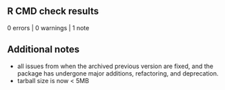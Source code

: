 
## R CMD check results

0 errors | 0 warnings | 1 note

## Additional notes

- all issues from when the archived previous version are fixed, and the package has undergone major additions, refactoring, and deprecation.
- tarball size is now < 5MB
